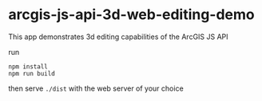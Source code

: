 # arcgis-js-api-3d-web-editing-demo
This app demonstrates 3d editing capabilities of the ArcGIS JS API

run
```
npm install
npm run build
```

then serve `./dist` with the web server of your choice
